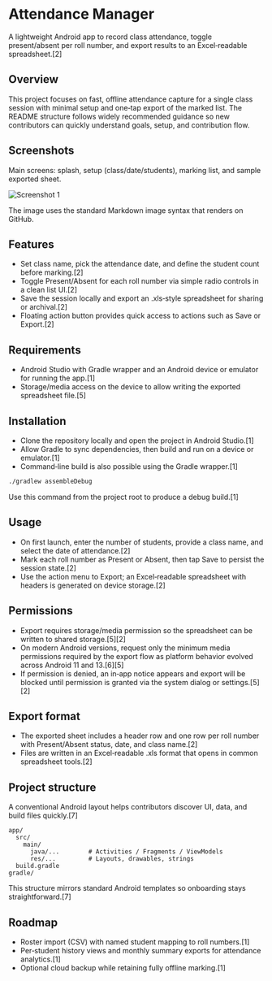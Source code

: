 
# Attendance Manager

A lightweight Android app to record class attendance, toggle present/absent per roll number, and export results to an Excel‑readable spreadsheet.[2]

## Overview
This project focuses on fast, offline attendance capture for a single class session with minimal setup and one‑tap export of the marked list.
The README structure follows widely recommended guidance so new contributors can quickly understand goals, setup, and contribution flow.

## Screenshots
Main screens: splash, setup (class/date/students), marking list, and sample exported sheet.

![Screenshot 1](screens.jpg)


The image uses the standard Markdown image syntax that renders on GitHub.

## Features
- Set class name, pick the attendance date, and define the student count before marking.[2]
- Toggle Present/Absent for each roll number via simple radio controls in a clean list UI.[2]
- Save the session locally and export an .xls‑style spreadsheet for sharing or archival.[2]
- Floating action button provides quick access to actions such as Save or Export.[2]

## Requirements
- Android Studio with Gradle wrapper and an Android device or emulator for running the app.[1]
- Storage/media access on the device to allow writing the exported spreadsheet file.[5]

## Installation
- Clone the repository locally and open the project in Android Studio.[1]
- Allow Gradle to sync dependencies, then build and run on a device or emulator.[1]
- Command‑line build is also possible using the Gradle wrapper.[1]

```bash
./gradlew assembleDebug
```

Use this command from the project root to produce a debug build.[1]

## Usage
- On first launch, enter the number of students, provide a class name, and select the date of attendance.[2]
- Mark each roll number as Present or Absent, then tap Save to persist the session state.[2]
- Use the action menu to Export; an Excel‑readable spreadsheet with headers is generated on device storage.[2]

## Permissions
- Export requires storage/media permission so the spreadsheet can be written to shared storage.[5][2]
- On modern Android versions, request only the minimum media permissions required by the export flow as platform behavior evolved across Android 11 and 13.[6][5]
- If permission is denied, an in‑app notice appears and export will be blocked until permission is granted via the system dialog or settings.[5][2]

## Export format
- The exported sheet includes a header row and one row per roll number with Present/Absent status, date, and class name.[2]
- Files are written in an Excel‑readable .xls format that opens in common spreadsheet tools.[2]

## Project structure
A conventional Android layout helps contributors discover UI, data, and build files quickly.[7]

```
app/
  src/
    main/
      java/...        # Activities / Fragments / ViewModels
      res/...         # Layouts, drawables, strings
  build.gradle
gradle/
```

This structure mirrors standard Android templates so onboarding stays straightforward.[7]

## Roadmap
- Roster import (CSV) with named student mapping to roll numbers.[1]
- Per‑student history views and monthly summary exports for attendance analytics.[1]
- Optional cloud backup while retaining fully offline marking.[1]


